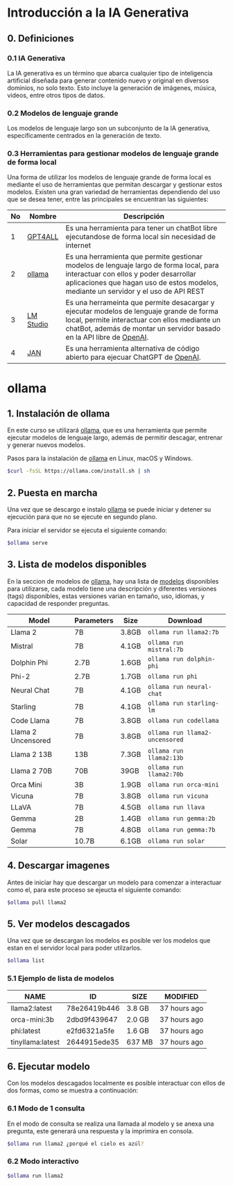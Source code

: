 # Introducción a la IA Generativa

## 0. Definiciones

### 0.1 IA Generativa

La IA generativa es un término que abarca cualquier tipo de inteligencia artificial diseñada para generar contenido nuevo y original en diversos dominios, no solo texto. Esto incluye la generación de imágenes, música, videos, entre otros tipos de datos.

### 0.2 Modelos de lenguaje grande

Los modelos de lenguaje largo son un subconjunto de la IA generativa, específicamente centrados en la generación de texto.

### 0.3 Herramientas para gestionar modelos de lenguaje grande de forma local

Una forma de utilizar los modelos de lenguaje grande de forma local es mediante el uso de herramientas que permitan descargar y gestionar estos modelos. Existen una gran variedad de herramientas dependiendo del uso que se desea tener, entre las principales se encuentran las siguientes:

| No | Nombre | Descripción |
| -- | -- | -- |
| 1 | [GPT4ALL](https://gpt4all.io/index.html) | Es una herramienta para tener un chatBot libre ejecutandose de forma local sin necesidad de internet |
| 2 | [ollama](https://ollama.com/) | Es una herramienta que permite gestionar modelos de lenguaje largo de forma local, para interactuar con ellos y poder desarrollar aplicaciones que hagan uso de estos modelos, mediante un servidor y el uso de API REST |
| 3 | [LM Studio](https://lmstudio.ai/) | Es una herrameinta que permite desacargar y ejecutar modelos de lenguaje grande de forma local, permite interactuar con ellos mediante un chatBot, además de montar un servidor basado en la API libre de [OpenAI](https://platform.openai.com/docs/api-reference). |
| 4 | [JAN](https://jan.ai/about) | Es una herramienta alternativa de código abierto para ejecuar ChatGPT de [OpenAI](https://platform.openai.com/docs/api-reference). |



# ollama

## 1. Instalación de ollama

En este curso se utilizará [ollama](https://ollama.com/), que es una herramienta que permite ejecutar modelos de lenguaje largo, además de permitir descagar, entrenar y generar nuevos modelos.

Pasos para la instalación de [ollama](https://ollama.com/) en Linux, macOS y Windows.

```bash
$curl -fsSL https://ollama.com/install.sh | sh
```

## 2. Puesta en marcha

Una vez que se descargo e instalo [ollama](https://ollama.com/) se puede iniciar y detener su ejecución para que no se ejecute en segundo plano.

Para iniciar el servidor se ejecuta el siguiente comando:

```bash
$ollama serve
```

## 3. Lista de modelos disponibles

En la seccion de modelos de [ollama](https://ollama.com/), hay una lista de [modelos](https://ollama.com/library) disponibles para utilizarse, cada modelo tiene una descripción y diferentes versiones (tags) disponibles, estas versiones varian en tamaño, uso, idiomas, y capacidad de responder preguntas.

| Model              | Parameters | Size  | Download                       |
| ------------------ | ---------- | ----- | ------------------------------ |
| Llama 2            | 7B         | 3.8GB | `ollama run llama2:7b`            |
| Mistral            | 7B         | 4.1GB | `ollama run mistral:7b`           |
| Dolphin Phi        | 2.7B       | 1.6GB | `ollama run dolphin-phi`       |
| Phi-2              | 2.7B       | 1.7GB | `ollama run phi`               |
| Neural Chat        | 7B         | 4.1GB | `ollama run neural-chat`       |
| Starling           | 7B         | 4.1GB | `ollama run starling-lm`       |
| Code Llama         | 7B         | 3.8GB | `ollama run codellama`         |
| Llama 2 Uncensored | 7B         | 3.8GB | `ollama run llama2-uncensored` |
| Llama 2 13B        | 13B        | 7.3GB | `ollama run llama2:13b`        |
| Llama 2 70B        | 70B        | 39GB  | `ollama run llama2:70b`        |
| Orca Mini          | 3B         | 1.9GB | `ollama run orca-mini`         |
| Vicuna             | 7B         | 3.8GB | `ollama run vicuna`            |
| LLaVA              | 7B         | 4.5GB | `ollama run llava`             |
| Gemma              | 2B         | 1.4GB | `ollama run gemma:2b`          |
| Gemma              | 7B         | 4.8GB | `ollama run gemma:7b`          |
| Solar              | 10.7B      | 6.1GB | `ollama run solar`             |

## 4. Descargar imagenes

Antes de iniciar hay que descargar un modelo para comenzar a interactuar como el, para este proceso se ejeucta el siguiente comando:

```bash
$ollama pull llama2
```

## 5. Ver modelos descagados

Una vez que se descargan los modelos es posible ver los modelos que estan en el servidor local para poder utilzarlos.

```bash
$ollama list
```

### 5.1 Ejemplo de lista de modelos

| NAME | ID | SIZE | MODIFIED |
| -- | -- | -- | -- |
| llama2:latest| 78e26419b446 | 3.8 GB | 37 hours ago |
| orca-mini:3b | 2dbd9f439647 | 2.0 GB | 37 hours ago |
| phi:latest | e2fd6321a5fe | 1.6 GB | 37 hours ago |
| tinyllama:latest | 2644915ede35 | 637 MB | 37 hours ago |

## 6. Ejecutar modelo

Con los modelos descagados localmente es posible interactuar con ellos de dos formas, como se muestra a continuación:

### 6.1 Modo de 1 consulta

En el modo de consulta se realiza una llamada al modelo y se anexa una pregunta, este generará una respuesta y la imprimira en consola.

```bash
$ollama run llama2 ¿porqué el cielo es azúl?
```

### 6.2 Modo interactivo

```bash
$ollama run llama2
```

